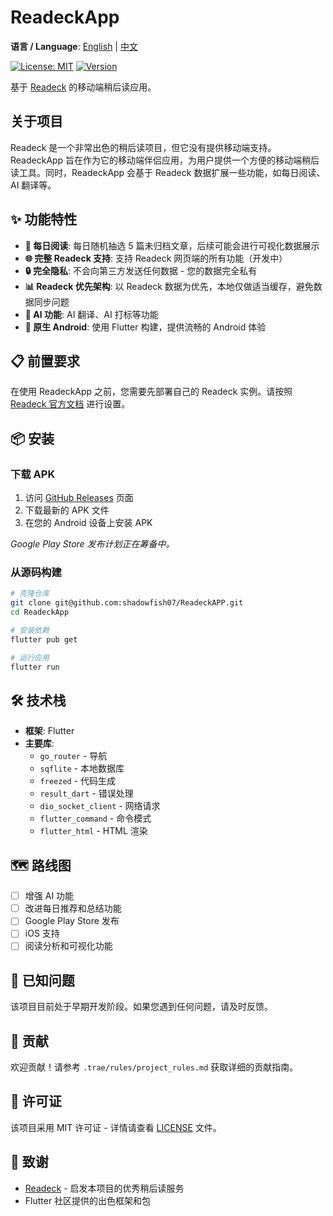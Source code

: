 # ReadeckApp

**语言 / Language**: [English](README.md) | [中文](README_zh.md)

[![License: MIT](https://img.shields.io/badge/License-MIT-yellow.svg)](https://opensource.org/licenses/MIT)
[![Version](https://img.shields.io/github/v/release/shadowfish07/ReadeckApp)]()

基于 [Readeck](https://readeck.org/en/) 的移动端稍后读应用。

## 关于项目

Readeck 是一个非常出色的稍后读项目，但它没有提供移动端支持。ReadeckApp 旨在作为它的移动端伴侣应用，为用户提供一个方便的移动端稍后读工具。同时，ReadeckApp 会基于 Readeck 数据扩展一些功能，如每日阅读、AI 翻译等。

## ✨ 功能特性

- **📱 每日阅读**: 每日随机抽选 5 篇未归档文章，后续可能会进行可视化数据展示
- **🌐 完整 Readeck 支持**: 支持 Readeck 网页端的所有功能（开发中）
- **🔒 完全隐私**: 不会向第三方发送任何数据 - 您的数据完全私有
- **📊 Readeck 优先架构**: 以 Readeck 数据为优先，本地仅做适当缓存，避免数据同步问题
- **🤖 AI 功能**: AI 翻译、AI 打标等功能
- **📱 原生 Android**: 使用 Flutter 构建，提供流畅的 Android 体验

## 📋 前置要求

在使用 ReadeckApp 之前，您需要先部署自己的 Readeck 实例。请按照 [Readeck 官方文档](https://readeck.org/en/docs/) 进行设置。

## 📦 安装

### 下载 APK

1. 访问 [GitHub Releases](https://github.com/shadowfish07/ReadeckApp/releases) 页面
2. 下载最新的 APK 文件
3. 在您的 Android 设备上安装 APK

_Google Play Store 发布计划正在筹备中。_

### 从源码构建

```bash
# 克隆仓库
git clone git@github.com:shadowfish07/ReadeckAPP.git
cd ReadeckApp

# 安装依赖
flutter pub get

# 运行应用
flutter run
```

## 🛠️ 技术栈

- **框架**: Flutter
- **主要库**:
  - `go_router` - 导航
  - `sqflite` - 本地数据库
  - `freezed` - 代码生成
  - `result_dart` - 错误处理
  - `dio_socket_client` - 网络请求
  - `flutter_command` - 命令模式
  - `flutter_html` - HTML 渲染

## 🗺️ 路线图

- [ ] 增强 AI 功能
- [ ] 改进每日推荐和总结功能
- [ ] Google Play Store 发布
- [ ] iOS 支持
- [ ] 阅读分析和可视化功能

## 🐛 已知问题

该项目目前处于早期开发阶段。如果您遇到任何问题，请及时反馈。

## 🤝 贡献

欢迎贡献！请参考 `.trae/rules/project_rules.md` 获取详细的贡献指南。

## 📄 许可证

该项目采用 MIT 许可证 - 详情请查看 [LICENSE](LICENSE) 文件。

## 🙏 致谢

- [Readeck](https://readeck.org/en/) - 启发本项目的优秀稍后读服务
- Flutter 社区提供的出色框架和包
